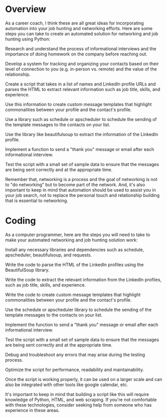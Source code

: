 # Overview
As a career coach, I think these are all great ideas for incorporating automation into your job hunting and networking efforts. Here are some steps you can take to create an automated solution for networking and job hunting using Python:

Research and understand the process of informational interviews and the importance of doing homework on the company before reaching out.

Develop a system for tracking and organizing your contacts based on their level of connection to you (e.g. in-person vs. remote) and the value of the relationship.

Create a script that takes in a list of names and LinkedIn profile URLs and parses the HTML to extract relevant information such as job title, skills, and experience.

Use this information to create custom message templates that highlight commonalities between your profile and the contact's profile.

Use a library such as schedule or apscheduler to schedule the sending of the template messages to the contacts on your list.

Use the library like beautifulsoup to extract the information of the LinkedIn profile.

Implement a function to send a "thank you" message or email after each informational interview.

Test the script with a small set of sample data to ensure that the messages are being sent correctly and at the appropriate time.

Remember that, networking is a process and the goal of networking is not to "do networking" but to become part of the network. And, it's also important to keep in mind that automation should be used to assist you in your job search, not to replace the personal touch and relationship building that is essential to networking.

# Coding
As a computer programmer, here are the steps you will need to take to make your automated networking and job hunting solution work:

Install any necessary libraries and dependencies such as schedule, apscheduler, beautifulsoup, and requests.

Write the code to parse the HTML of the LinkedIn profiles using the BeautifulSoup library.

Write the code to extract the relevant information from the LinkedIn profiles, such as job title, skills, and experience.

Write the code to create custom message templates that highlight commonalities between your profile and the contact's profile.

Use the schedule or apscheduler library to schedule the sending of the template messages to the contacts on your list.

Implement the function to send a "thank you" message or email after each informational interview.

Test the script with a small set of sample data to ensure that the messages are being sent correctly and at the appropriate time.

Debug and troubleshoot any errors that may arise during the testing process.

Optimize the script for performance, readability and maintainability.

Once the script is working properly, it can be used on a larger scale and can also be integrated with other tools like google calendar, etc.

It's important to keep in mind that building a script like this will require knowledge of Python, HTML, and web scraping. If you're not comfortable with these technologies, consider seeking help from someone who has experience in these areas.
